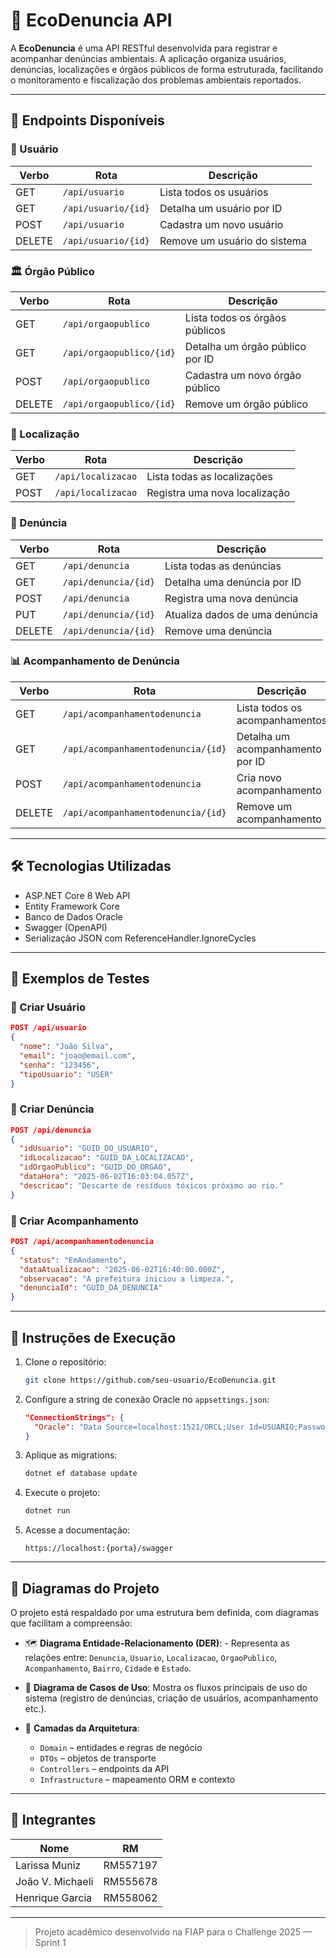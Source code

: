 # 🌱 EcoDenuncia API

A **EcoDenuncia** é uma API RESTful desenvolvida para registrar e acompanhar denúncias ambientais. A aplicação organiza usuários, denúncias, localizações e órgãos públicos de forma estruturada, facilitando o monitoramento e fiscalização dos problemas ambientais reportados.

---

## 🔗 Endpoints Disponíveis

### 👤 Usuário
| Verbo | Rota                | Descrição                                |
|-------|---------------------|------------------------------------------|
| GET   | `/api/usuario`      | Lista todos os usuários                  |
| GET   | `/api/usuario/{id}` | Detalha um usuário por ID                |
| POST  | `/api/usuario`      | Cadastra um novo usuário                 |
| DELETE| `/api/usuario/{id}` | Remove um usuário do sistema             |

### 🏛️ Órgão Público
| Verbo | Rota                     | Descrição                              |
|-------|--------------------------|----------------------------------------|
| GET   | `/api/orgaopublico`      | Lista todos os órgãos públicos         |
| GET   | `/api/orgaopublico/{id}` | Detalha um órgão público por ID        |
| POST  | `/api/orgaopublico`      | Cadastra um novo órgão público         |
| DELETE| `/api/orgaopublico/{id}` | Remove um órgão público                |

### 📍 Localização
| Verbo | Rota                 | Descrição                           |
|-------|----------------------|-------------------------------------|
| GET   | `/api/localizacao`   | Lista todas as localizações         |
| POST  | `/api/localizacao`   | Registra uma nova localização       |

### 🧾 Denúncia
| Verbo | Rota                | Descrição                               |
|-------|---------------------|-----------------------------------------|
| GET   | `/api/denuncia`     | Lista todas as denúncias                |
| GET   | `/api/denuncia/{id}`| Detalha uma denúncia por ID             |
| POST  | `/api/denuncia`     | Registra uma nova denúncia              |
| PUT   | `/api/denuncia/{id}`| Atualiza dados de uma denúncia          |
| DELETE| `/api/denuncia/{id}`| Remove uma denúncia                     |

### 📊 Acompanhamento de Denúncia
| Verbo | Rota                                 | Descrição                           |
|-------|--------------------------------------|-------------------------------------|
| GET   | `/api/acompanhamentodenuncia`        | Lista todos os acompanhamentos      |
| GET   | `/api/acompanhamentodenuncia/{id}`   | Detalha um acompanhamento por ID    |
| POST  | `/api/acompanhamentodenuncia`        | Cria novo acompanhamento            |
| DELETE| `/api/acompanhamentodenuncia/{id}`   | Remove um acompanhamento            |

---

## 🛠 Tecnologias Utilizadas

- ASP.NET Core 8 Web API
- Entity Framework Core
- Banco de Dados Oracle
- Swagger (OpenAPI)
- Serialização JSON com ReferenceHandler.IgnoreCycles

---

## 🧪 Exemplos de Testes

### 🔹 Criar Usuário

```json
POST /api/usuario
{
  "nome": "João Silva",
  "email": "joao@email.com",
  "senha": "123456",
  "tipoUsuario": "USER"
}
```

### 🔹 Criar Denúncia

```json
POST /api/denuncia
{
  "idUsuario": "GUID_DO_USUARIO",
  "idLocalizacao": "GUID_DA_LOCALIZACAO",
  "idOrgaoPublico": "GUID_DO_ORGAO",
  "dataHora": "2025-06-02T16:03:04.057Z",
  "descricao": "Descarte de resíduos tóxicos próximo ao rio."
}
```

### 🔹 Criar Acompanhamento

```json
POST /api/acompanhamentodenuncia
{
  "status": "EmAndamento",
  "dataAtualizacao": "2025-06-02T16:40:00.000Z",
  "observacao": "A prefeitura iniciou a limpeza.",
  "denunciaId": "GUID_DA_DENUNCIA"
}
```

---

## 🚀 Instruções de Execução

1. Clone o repositório:
   ```bash
   git clone https://github.com/seu-usuario/EcoDenuncia.git
   ```

2. Configure a string de conexão Oracle no `appsettings.json`:
   ```json
   "ConnectionStrings": {
     "Oracle": "Data Source=localhost:1521/ORCL;User Id=USUARIO;Password=SENHA;"
   }
   ```

3. Aplique as migrations:
   ```bash
   dotnet ef database update
   ```

4. Execute o projeto:
   ```bash
   dotnet run
   ```

5. Acesse a documentação:
   ```
   https://localhost:{porta}/swagger
   ```

---

## 🧩 Diagramas do Projeto

O projeto está respaldado por uma estrutura bem definida, com diagramas que facilitam a compreensão:

- 🗺️ **Diagrama Entidade-Relacionamento (DER)**:
        - Representa as relações entre:
           `Denuncia`, `Usuario`, `Localizacao`, `OrgaoPublico`, `Acompanhamento`, `Bairro`, `Cidade` e `Estado`.

- 🎯 **Diagrama de Casos de Uso**:
        Mostra os fluxos principais de uso do sistema (registro de denúncias, criação de usuários, acompanhamento etc.).

- 🧱 **Camadas da Arquitetura**:
  - `Domain` – entidades e regras de negócio
  - `DTOs` – objetos de transporte
  - `Controllers` – endpoints da API
  - `Infrastructure` – mapeamento ORM e contexto

---

## 👥 Integrantes

| Nome             | RM       |
|------------------|----------|
| Larissa Muniz    | RM557197 |
| João V. Michaeli | RM555678 |
| Henrique Garcia  | RM558062 |

---

> Projeto acadêmico desenvolvido na FIAP para o Challenge 2025 — Sprint 1
